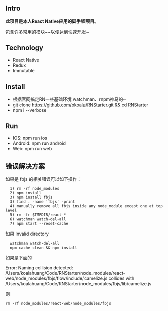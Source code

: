 ## Intro

  **此项目是本人React Native应用的脚手架项目**。

  包含许多常用的模块~~以便达到快速开发~


## Technology

  - React Native
  - Redux
  - Immutable

## Install

  - 根据官网搞定RN一些基础环境 watchman、rnpm神马的~
  - git clone https://github.com/okoala/RNStarter.git && cd RNStarter
  - npm i --verbose

## Run

  - IOS: npm run ios
  - Android: npm run android
  - Web: npm run web

## 错误解决方案

  如果是 fbjs 的相关错误可以如下操作：
  ```
    1) rm -rf node_modules
    2) npm install
    3) npm install fbjs
    3) find . -name 'fbjs' -print
    4) manually remove all fbjs inside any node_module except one at top level
    5) rm -fr $TMPDIR/react-*
    6) watchman watch-del-all
    7) npm start --reset-cache
  ```

  如果 Invalid directory
  ```
    watchman watch-del-all
    npm cache clean && npm install
  ```

  如果是下面的

  Error: Naming collision detected: /Users/koalahuang/Code/RNStarter/node_modules/react-web/node_modules/fbjs/flow/include/camelize.js collides with /Users/koalahuang/Code/RNStarter/node_modules/fbjs/lib/camelize.js

  则
  ```
  rm -rf node_modules/react-web/node_modules/fbjs
  ```
